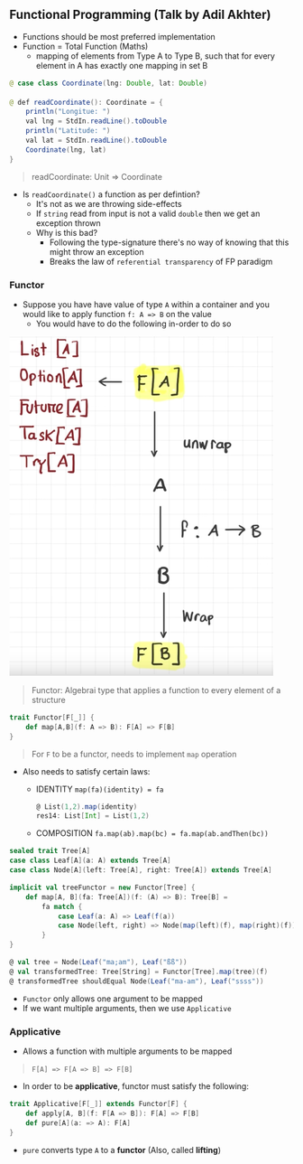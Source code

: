 ## Functional Programming (Talk by Adil Akhter)

* Functions should be most preferred implementation
* Function = Total Function (Maths)
	* mapping of elements from Type A to Type B, such that for every element in A has exactly one mapping in set B

```java
@ case class Coordinate(lng: Double, lat: Double)

@ def readCoordinate(): Coordinate = {
	println("Longitue: ")
	val lng = StdIn.readLine().toDouble
	println("Latitude: ")
	val lat = StdIn.readLine().toDouble
	Coordinate(lng, lat)
}
```

> readCoordinate: Unit => Coordinate

* Is `readCoordinate()` a function as per defintion?
	* It's not as we are throwing side-effects
	* If `string` read from input is not a valid `double` then we get an exception thrown
	* Why is this bad?
		* Following the type-signature there's no way of knowing that this might throw an exception
		* Breaks the law of `referential transparency` of FP paradigm

### Functor

* Suppose you have have value of type `A` within a container and you would like to apply function `f: A => B` on the value
	* You would have to do the following in-order to do so

![Primary-Backend](images/functor.png)
		
> Functor: Algebrai type that applies a function to every element of a structure
```scala
trait Functor[F[_]] {
	def map[A,B](f: A => B): F[A] => F[B]
}
```
> For `F` to be a functor, needs to implement `map` operation

* Also needs to satisfy certain laws:
	* IDENTITY `map(fa)(identity) = fa`

		```scala
		@ List(1,2).map(identity)
		res14: List[Int] = List(1,2)
		```

	* COMPOSITION `fa.map(ab).map(bc) = fa.map(ab.andThen(bc))`

```scala
sealed trait Tree[A]
case class Leaf[A](a: A) extends Tree[A]
case class Node[A](left: Tree[A], right: Tree[A]) extends Tree[A]
```

```scala
implicit val treeFunctor = new Functor[Tree] {
	def map[A, B](fa: Tree[A])(f: (A) => B): Tree[B] =
		fa match {
			case Leaf(a: A) => Leaf(f(a))
			case Node(left, right) => Node(map(left)(f), map(right)(f))
		}
}
```

```scala
@ val tree = Node(Leaf("ma;am"), Leaf("ßß"))
@ val transformedTree: Tree[String] = Functor[Tree].map(tree)(f)
@ transformedTree shouldEqual Node(Leaf("ma-am"), Leaf("ssss"))
```

* `Functor` only allows one argument to be mapped
* If we want multiple arguments, then we use `Applicative`

### Applicative

* Allows a function with multiple arguments to be mapped

> `F[A] => F[A => B] => F[B]`

* In order to be __applicative__, functor must satisfy the following:

```scala
trait Applicative[F[_]] extends Functor[F] {
	def apply[A, B](f: F[A => B]): F[A] => F[B]
	def pure[A](a: => A): F[A]
}
```

* `pure` converts type `A` to a __functor__ (Also, called __lifting__)